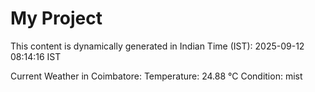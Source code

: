 # My Project

This content is dynamically generated in Indian Time (IST): 2025-09-12 08:14:16 IST


Current Weather in Coimbatore:
Temperature: 24.88 °C
Condition: mist
